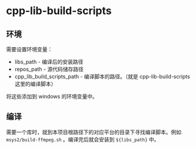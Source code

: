 # cpp-lib-build-scripts
## 环境
需要设置环境变量：

- libs_path - 编译后的安装路径
- repos_path  - 源代码储存路径
- cpp_lib_build_scripts_path  - 编译脚本的路径。（就是 cpp-lib-build-scripts 这里的编译脚本）

将这些添加到 windows 的环境变量中。

## 编译

需要一个库时，就到本项目根路径下的对应平台的目录下寻找编译脚本。例如 `msys2/build-ffmpeg.sh` 。编译完后就会安装到 `${libs_path}` 中。